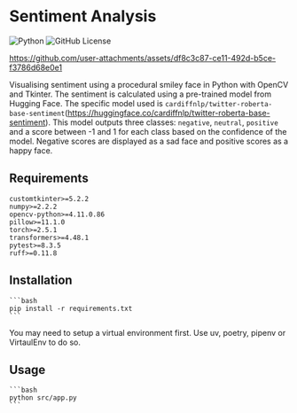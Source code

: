 # Sentiment Analysis

![Python](https://img.shields.io/badge/python-3.13-blue.svg)
![GitHub License](https://img.shields.io/github/license/trflorian/sentiment-analysis-viz)


https://github.com/user-attachments/assets/df8c3c87-ce11-492d-b5ce-f3786d68e0e1


Visualising sentiment using a procedural smiley face in Python with OpenCV and Tkinter. The sentiment is calculated using a pre-trained model from Hugging Face. The specific model used is `cardiffnlp/twitter-roberta-base-sentiment`(<https://huggingface.co/cardiffnlp/twitter-roberta-base-sentiment>). This model outputs three classes: `negative`, `neutral`, `positive` and a score between -1 and 1 for each class based on the confidence of the model. Negative scores are displayed as a sad face and positive scores as a happy face.

## Requirements

    customtkinter>=5.2.2
    numpy>=2.2.2
    opencv-python>=4.11.0.86
    pillow>=11.1.0
    torch>=2.5.1
    transformers>=4.48.1
    pytest>=8.3.5
    ruff>=0.11.8

## Installation

    ```bash
    pip install -r requirements.txt
    ```

You may need to setup a virtual environment first. Use uv, poetry, pipenv or VirtaulEnv to do so.

## Usage

    ```bash
    python src/app.py
    ```
